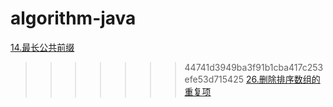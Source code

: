 # algorithm-java
[14.最长公共前缀](https://github.com/liqiang134619/algorithm-java/blob/master/src/algorithm/Demo14.java) 
>>>>>>> 44741d3949ba3f91b1cba417c253efe53d715425
[26.删除排序数组的重复项](https://github.com/liqiang134619/algorithm-java/blob/master/src/algorithm/Demo26.java)
